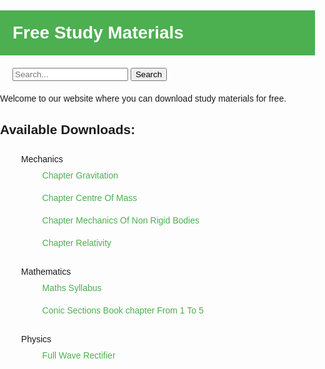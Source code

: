 <!DOCTYPE html>
<html>
<head>
  <title>Free Study Materials</title>
  <style>
    body {
      font-family: Arial, sans-serif;
      margin: 0;
      padding: 0;
    }
    h1 {
      background-color: #4CAF50;
      color: white;
      padding: 20px;
    }
    li {
      list-style-type: none;
      margin: 0;
      padding: 10px;
    }
    li a {
      color: #4CAF50;
      text-decoration: none;
    }
    li a:hover {
      color: white;
      background-color: #4CAF50;
    }
    form {
      margin: 20px;
    }
  </style>
</head>
<body>
  <h1>Free Study Materials</h1>
  <form>
    <input type="search" placeholder="Search...">
    <button>Search</button>
  </form>
  <p>Welcome to our website where you can download study materials for free.</p>
  <h2>Available Downloads:</h2>
  <ul>
    <li>Mechanics
      <ul>
        <li><a href="gravitation.pdf">Chapter Gravitation</a></li>
        <li><a href="Centre of Mass.pdf">Chapter Centre Of Mass</a></li>
        <li><a href="Mechanics of Non-rigid bodies.pdf">Chapter Mechanics Of Non Rigid Bodies</a></li>
        <li><a href="Relativity.pdf">Chapter Relativity</a></li>
      </ul>
    </li>
    <li>Mathematics
      <ul>
        <li><a href="Maths syllabus 2022-23.pdf">Maths Syllabus</a></li>
        <li><a href="conic section(Rd Pathak) .pdf">Conic Sections Book chapter From 1 To 5</a></li>
       </ul>
    </li>
    <li>Physics
      <ul>
        <li><a href="DocScanner 13-Mar-2023 11-35 am.pdf">Full Wave Rectifier</a></li>
      </ul>
    </li>
  </ul>
</body>
</html>
